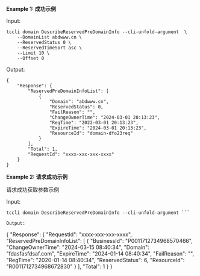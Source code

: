 **Example 1: 成功示例**



Input: 

```
tccli domain DescribeReservedPreDomainInfo --cli-unfold-argument  \
    --DomainList abdwww.cn \
    --ReservedStatus 0 \
    --ReservedTimeSort asc \
    --Limit 10 \
    --Offset 0
```

Output: 
```
{
    "Response": {
        "ReservedPreDomainInfoList": [
            {
                "Domain": "abdwww.cn",
                "ReservedStatus": 0,
                "FailReason": "",
                "ChangeOwnerTime": "2024-03-01 20:13:23",
                "RegTime": "2022-03-01 20:13:23",
                "ExpireTime": "2024-03-01 20:13:23",
                "ResourceId": "domain-dfo23req"
            }
        ],
        "Total": 1,
        "RequestId": "xxxx-xxx-xxx-xxxx"
    }
}
```

**Example 2: 请求成功示例**

请求成功获取参数示例

Input: 

```
tccli domain DescribeReservedPreDomainInfo --cli-unfold-argument ```

Output: 
```
{
    "Response": {
        "RequestId": "xxxx-xxx-xxx-xxxx",
        "ReservedPreDomainInfoList": [
            {
                "BusinessId": "P0011712734968570466",
                "ChangeOwnerTime": "2024-03-15 08:40:34",
                "Domain": "fdasfasfdsaf.com",
                "ExpireTime": "2024-01-14 08:40:34",
                "FailReason": "",
                "RegTime": "2020-01-14 08:40:34",
                "ReservedStatus": 6,
                "ResourceId": "R0011712734968672830"
            }
        ],
        "Total": 1
    }
}
```

